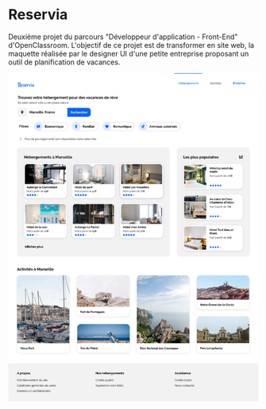 # Reservia
Deuxième projet du parcours "Développeur d'application - Front-End" d'OpenClassroom. L'objectif de ce projet est de transformer en site web, la maquette réalisée par le designer UI d'une petite entreprise proposant un outil de planification de vacances.

![visuel maquette Reservia](./img/mockup/Desktop.png)
